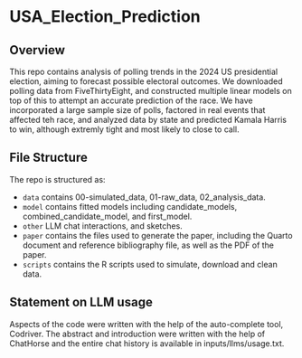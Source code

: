 # USA_Election_Prediction

## Overview

This repo contains analysis of polling trends in the 2024 US presidential election, aiming to forecast possible electoral outcomes. We downloaded polling data from FiveThirtyEight, and constructed multiple linear models on top of this to attempt an accurate prediction of the race. We have incorporated a large sample size of polls, factored in real events that affected teh race, and analyzed data by state and predicted Kamala Harris to win, although extremly tight and most likely to close to call.

## File Structure

The repo is structured as:

-   `data` contains 00-simulated_data, 01-raw_data, 02_analysis_data. 
-   `model` contains fitted models including candidate_models, combined_candidate_model, and first_model. 
-   `other` LLM chat interactions, and sketches.
-   `paper` contains the files used to generate the paper, including the Quarto document and reference bibliography file, as well as the PDF of the paper. 
-   `scripts` contains the R scripts used to simulate, download and clean data.


## Statement on LLM usage

Aspects of the code were written with the help of the auto-complete tool, Codriver. The abstract and introduction were written with the help of ChatHorse and the entire chat history is available in inputs/llms/usage.txt.
